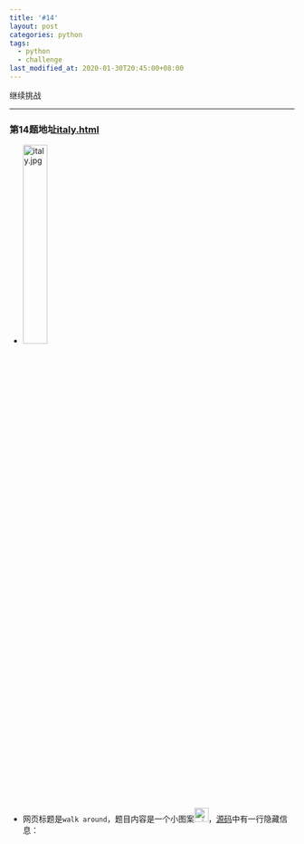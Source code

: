 ```yaml
---
title: '#14'
layout: post
categories: python
tags:
  - python
  - challenge
last_modified_at: 2020-01-30T20:45:00+08:00
---
```


继续挑战

---
### 第14题地址[italy.html](http://www.pythonchallenge.com/pc/return/italy.html)
* <img src="http://huge:file@www.pythonchallenge.com/pc/return/italy.jpg" alt="italy.jpg" width="30%" height="30%">
* 网页标题是`walk around`，题目内容是一个小图案<img src="http://huge:file@www.pythonchallenge.com/pc/return/wire.png" alt="wire.png" style="width: 25px; height: 25px">，[源码](view-source:http://www.pythonchallenge.com/pc/return/italy.html)中有一行隐藏信息：
> <!-- remember: 100*100 = (100+99+99+98) + (...  --\>

按照提示，题目应该是跟小图案和隐藏信息有关，先把图案搞下来：


```python
from io import BytesIO
import requests
from PIL import Image

with requests.Session() as sess:
    sess.auth = ('huge', 'file')
    response = sess.get('http://www.pythonchallenge.com/pc/return/wire.png').content
    img = Image.open(BytesIO(response))
print(img)
```

    <PIL.PngImagePlugin.PngImageFile image mode=RGB size=10000x1 at 0x7F249FC731D0>


我们可以看到，这个小图案的大小是`10000x1`。<br>

将隐藏信息进行剖析，可以得出，式子是将这10000个像素分成若干组数字的加和。


再结合标题`walk around`和螺旋形的面包图片联想，这`(100+99+99+98)`正好是`100*100`图像的最外圈的像素总和。<br>
题目的意思是让我们将这**10000**个像素按螺旋形从外到内填充成一张**100*100**的图像！

---

不多说，直接开始写算法（假设以左上角开始，顺时针方向，其他方向只是这个结果的旋转和翻转而已）：


```python
from enum import Enum, auto

class Direction(Enum):
    Left = auto()
    Right = auto()
    Up = auto()
    Down = auto()
    
limits = {Direction.Left: 0, Direction.Right: 99, Direction.Up: 0, Direction.Down: 99}

x, y = 0, 0
direction = Direction.Right
img_new = Image.new(img.mode, (100, 100))
img_new_data = img_new.load()
for pixel in img.getdata():
    img_new_data[x, y] = pixel
    if direction == Direction.Left:
        if x <= limits[direction]:
            y -= 1
            limits[Direction.Down] = y
            direction = Direction.Up
        else:
            x -= 1
    elif direction == Direction.Right:
        if x >= limits[direction]:
            y += 1
            limits[Direction.Up] = y
            direction = Direction.Down
        else:
            x += 1
    elif direction == Direction.Up:
        if y <= limits[direction]:
            x += 1
            limits[Direction.Left] = x
            direction = Direction.Right
        else:
            y -= 1
    elif direction == Direction.Down:
        if y >= limits[direction]:
            x -= 1
            limits[Direction.Right] = x
            direction = Direction.Left
        else:
            y += 1
img_new
```




![png]({{site.baseurl}}/images/14_italy_files/14_italy_5_0.png)



结果是一只猫？将地址改为[cat.html](http://www.pythonchallenge.com/pc/return/cat.html)得到：
> and its name is <b>uzi</b>. you'll hear from him later.

再改为[uzi.html](http://www.pythonchallenge.com/pc/return/uzi.html)，来到了下一题。

### 总结：还行，就是形象思维和数学的一点点对应，还要实现一点小算法。
###### 本题代码地址[14_italy.ipynb](https://github.com/StevenPZChan/pythonchallenge/blob/notebook/nbfiles/14_italy.ipynb)
